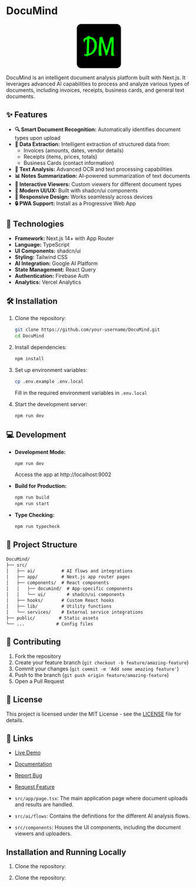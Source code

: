 # DocuMind

<p align="center">
  <img src="/public/icons/android-chrome-512x512.png" alt="DocuMind Logo" width="120"/>
</p>

DocuMind is an intelligent document analysis platform built with Next.js. It leverages advanced AI capabilities to process and analyze various types of documents, including invoices, receipts, business cards, and general text documents.

## ✨ Features

- **🔍 Smart Document Recognition:** Automatically identifies document types upon upload
- **📄 Data Extraction:** Intelligent extraction of structured data from:
  - Invoices (amounts, dates, vendor details)
  - Receipts (items, prices, totals)
  - Business Cards (contact information)
- **📝 Text Analysis:** Advanced OCR and text processing capabilities
- **📊 Notes Summarization:** AI-powered summarization of text documents
- **👀 Interactive Viewers:** Custom viewers for different document types
- **🎨 Modern UI/UX:** Built with shadcn/ui components
- **📱 Responsive Design:** Works seamlessly across devices
- **🔒 PWA Support:** Install as a Progressive Web App

## 🚀 Technologies

- **Framework:** Next.js 14+ with App Router
- **Language:** TypeScript
- **UI Components:** shadcn/ui
- **Styling:** Tailwind CSS
- **AI Integration:** Google AI Platform
- **State Management:** React Query
- **Authentication:** Firebase Auth
- **Analytics:** Vercel Analytics

## 🛠️ Installation

1. Clone the repository:
   ```bash
   git clone https://github.com/your-username/DocuMind.git
   cd DocuMind
   ```

2. Install dependencies:
   ```bash
   npm install
   ```

3. Set up environment variables:
   ```bash
   cp .env.example .env.local
   ```
   Fill in the required environment variables in `.env.local`

4. Start the development server:
   ```bash
   npm run dev
   ```

## 💻 Development

- **Development Mode:**
  ```bash
  npm run dev
  ```
  Access the app at http://localhost:9002

- **Build for Production:**
  ```bash
  npm run build
  npm run start
  ```

- **Type Checking:**
  ```bash
  npm run typecheck
  ```

## 📁 Project Structure

```
DocuMind/
├── src/
│   ├── ai/          # AI flows and integrations
│   ├── app/         # Next.js app router pages
│   ├── components/  # React components
│   │   ├── documind/  # App-specific components
│   │   └── ui/        # shadcn/ui components
│   ├── hooks/       # Custom React hooks
│   ├── lib/         # Utility functions
│   └── services/    # External service integrations
├── public/         # Static assets
└── ...            # Config files
```

## 🤝 Contributing

1. Fork the repository
2. Create your feature branch (`git checkout -b feature/amazing-feature`)
3. Commit your changes (`git commit -m 'Add some amazing feature'`)
4. Push to the branch (`git push origin feature/amazing-feature`)
5. Open a Pull Request

## 📝 License

This project is licensed under the MIT License - see the [LICENSE](LICENSE) file for details.

## 🔗 Links

- [Live Demo](https://documind.maya.im)
- [Documentation](https://documind.maya.im/docs)
- [Report Bug](https://github.com/your-username/DocuMind/issues)
- [Request Feature](https://github.com/your-username/DocuMind/issues)

- `src/app/page.tsx`: The main application page where document uploads and results are handled.
- `src/ai/flows`: Contains the definitions for the different AI analysis flows.
- `src/components`: Houses the UI components, including the document viewers and uploaders.

## Installation and Running Locally

1. Clone the repository:



1. Clone the repository:


